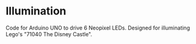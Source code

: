 # Illumination

Code for Arduino UNO to drive 6 Neopixel LEDs. Designed for illuminating Lego's "71040 The Disney Castle".
